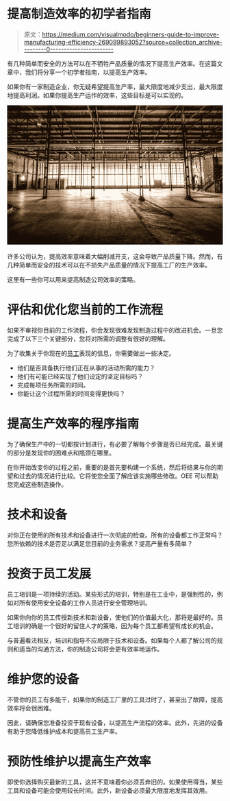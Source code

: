 # 提高制造效率的初学者指南

> 原文：<https://medium.com/visualmodo/beginners-guide-to-improve-manufacturing-efficiency-269099893052?source=collection_archive---------0----------------------->

有几种简单而安全的方法可以在不牺牲产品质量的情况下提高生产效率。在这篇文章中，我们将分享一个初学者指南，以提高生产效率。

如果你有一家制造企业，你无疑希望提高生产率，最大限度地减少支出，最大限度地提高利润。如果你提高生产运作的效率，这些目标是可以实现的。

![](img/f3fe470236578733d2597776f19a4643.png)

许多公司认为，提高效率意味着大幅削减开支，这会导致产品质量下降。然而，有几种简单而安全的技术可以在不损失产品质量的情况下提高工厂的生产效率。

这里有一些你可以用来提高制造公司效率的策略。

# 评估和优化您当前的工作流程

如果不审视你目前的工作流程，你会发现很难发现制造过程中的改进机会。一旦您完成了以下三个关键部分，您将对所需的调整有很好的理解。

为了收集关于你现在的[员工](https://visualmodo.com/7-steps-to-building-a-strong-bond-with-your-employees/)表现的信息，你需要做出一些决定。

*   他们是否具备执行他们正在从事的活动所需的能力？
*   他们有可能已经实现了他们设定的坚定目标吗？
*   完成每项任务所需的时间。
*   你能让这个过程所需的时间变得更快吗？

# 提高生产效率的程序指南

为了确保生产中的一切都按计划进行，有必要了解每个步骤是否已经完成。最关键的部分是发现你的困难点和瓶颈在哪里。

在你开始改变你的过程之前，重要的是首先要构建一个系统，然后将结果与你的期望和过去的情况进行比较。它将使您全面了解应该实施哪些修改。OEE 可以帮助您完成这些制造操作。

# 技术和设备

对你正在使用的所有技术和设备进行一次彻底的检查。所有的设备都工作正常吗？您所依赖的技术是否足以满足您目前的业务需求？提高产量有多简单？

# 投资于员工发展

员工培训是一项持续的活动。某些形式的培训，特别是在工业中，是强制性的，例如对所有使用安全设备的工作人员进行安全管理培训。

如果你向你的员工传授新技术和新设备，使他们的价值最大化，那将是最好的。员工培训的确是一个很好的留住人才的策略，因为每个员工都希望有成长的机会。

与普遍看法相反，培训和指导不应局限于技术和设备。如果每个人都了解公司的规则和适当的沟通方法，你的制造公司将会更有效率地运作。

# 维护您的设备

不管你的员工有多能干，如果你的制造工厂里的工具过时了，甚至出了故障，提高效率将会很困难。

因此，请确保您准备投资于现有设备，以提高生产流程的效率。此外，先进的设备有助于您降低维护成本和提高员工生产率。

# 预防性维护以提高生产效率

即使你选择购买最新的工具，这并不意味着你必须丢弃旧的。如果使用得当，某些工具和设备可能会使用较长时间。此外，新设备必须最大限度地发挥其效用。